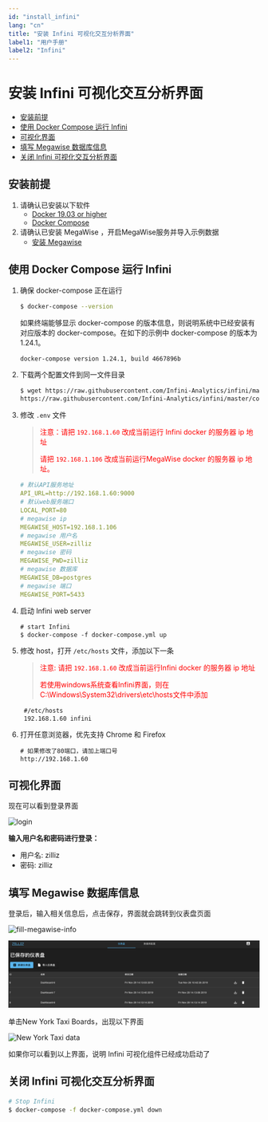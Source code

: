 ```yaml
---
id: "install_infini"
lang: "cn"
title: "安装 Infini 可视化交互分析界面"
label1: "用户手册"
label2: "Infini"
---
```

# 安装 Infini 可视化交互分析界面

<!-- TOC -->

- [安装前提](#安装前提)
- [使用 Docker Compose 运行 Infini](#使用-Docker-Compose-运行-Infini)
- [可视化界面](#可视化界面)
- [填写 Megawise 数据库信息](#填写-MegaWise-数据库信息)
- [关闭 Infini 可视化交互分析界面](#关闭-Infini-可视化交互分析界面)

<!-- /TOC -->

## 安装前提

1. 请确认已安装以下软件
   - [Docker 19.03 or higher](https://docs.docker.com/engine/installation/linux/docker-ce/ubuntu/)
   - [Docker Compose](https://docs.docker.com/compose/install/)
2. 请确认已安装 MegaWise ，开启MegaWise服务并导入示例数据
   - [安装 Megawise](https://www.zilliz.com/cn/docs/install_infini)



## 使用 Docker Compose 运行 Infini 

1. 确保 docker-compose 正在运行 

   ```bash
   $ docker-compose --version
   ```

    如果终端能够显示 docker-compose 的版本信息，则说明系统中已经安装有对应版本的 docker-compose。在如下的示例中 docker-compose 的版本为1.24.1。
    ```
    docker-compose version 1.24.1, build 4667896b
    ```
2. 下载两个配置文件到同一文件目录

   ```bash
   $ wget https://raw.githubusercontent.com/Infini-Analytics/infini/master/config/webserver/.env \
   https://raw.githubusercontent.com/Infini-Analytics/infini/master/config/webserver/docker-compose.yml
   ```

3. 修改 `.env` 文件

   > <font color='red'>注意：请把 `192.168.1.60` 改成当前运行 Infini docker 的服务器 ip 地址
   >
   > 请把 `192.168.1.106` 改成当前运行MegaWise docker 的服务器 ip 地址。</font>

   ```yml
   # 默认API服务地址
   API_URL=http://192.168.1.60:9000
   # 默认web服务端口
   LOCAL_PORT=80
   # megawise ip
   MEGAWISE_HOST=192.168.1.106
   # megawise 用户名
   MEGAWISE_USER=zilliz
   # megawise 密码
   MEGAWISE_PWD=zilliz
   # megawise 数据库
   MEGAWISE_DB=postgres
   # megawise 端口
   MEGAWISE_PORT=5433
   ```

4. 启动 Infini web server

   ```shell
   # start Infini
   $ docker-compose -f docker-compose.yml up
   ```

5. 修改 host，打开 `/etc/hosts` 文件，添加以下一条
   > <font color='red'>注意: 请把 `192.168.1.60` 改成当前运行Infini docker 的服务器 ip 地址
   >
   >  若使用windows系统查看Infini界面，则在C:\Windows\System32\drivers\etc\hosts文件中添加 </font>

   ```shell
    #/etc/hosts
    192.168.1.60 infini
   ```


6. 打开任意浏览器，优先支持 Chrome 和 Firefox

   ```shell
   # 如果修改了80端口，请加上端口号
   http://192.168.1.60
   ```



## 可视化界面

现在可以看到登录界面

![login](../assets/Login.png)

**输入用户名和密码进行登录：**

- 用户名: zilliz
- 密码: zilliz

## 填写 Megawise 数据库信息
登录后，输入相关信息后，点击保存，界面就会跳转到仪表盘页面

![fill-megawise-info](../assets/fill-megawise-info.png)

![dashboard-list](../assets/dashboard-list.png)

单击New York Taxi Boards，出现以下界面

![New York Taxi data](../assets/nyc-demo.png)

如果你可以看到以上界面，说明 Infini 可视化组件已经成功启动了  



## 关闭 Infini 可视化交互分析界面

```bash
# Stop Infini
$ docker-compose -f docker-compose.yml down
```
